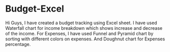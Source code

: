 # Budget-Excel
Hi Guys,
I have created a budget tracking using Excel sheet.
I have used Waterfall chart for income breakdown which shows increase and decrease of the income.
For Expenses, I have used Funnel and Pyramid chart by sorting with different colors on expenses.
And Doughnut chart for Expenses percentage.
